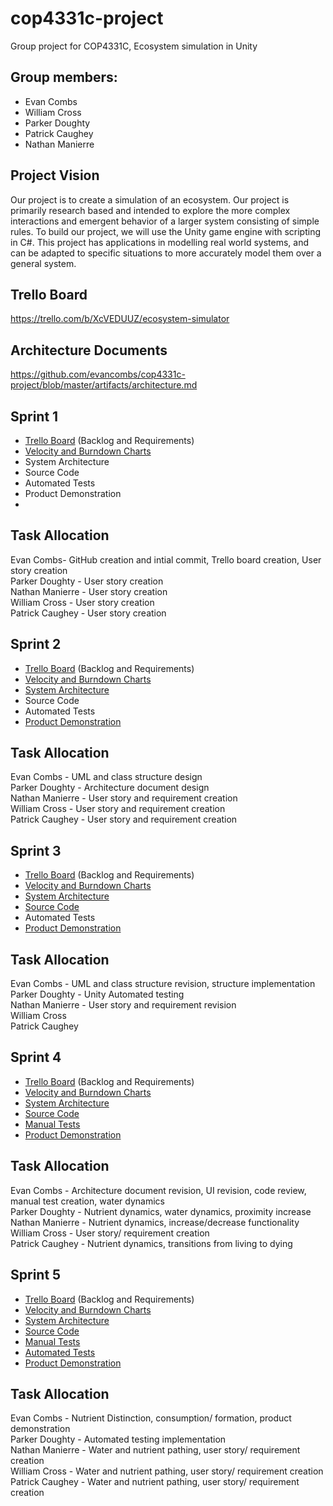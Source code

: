 # cop4331c-project
Group project for COP4331C, Ecosystem simulation in Unity
## Group members:
*  Evan Combs
*  William Cross
*  Parker Doughty
*  Patrick Caughey
*  Nathan Manierre

## Project Vision
  Our project is to create a simulation of an ecosystem. Our project is primarily research based and intended to explore the more complex interactions and emergent behavior of a larger system consisting of simple rules. To build our project, we will use the Unity game engine with scripting in C#. This project has applications in modelling real world systems, and can be adapted to specific situations to more accurately model them over a general system.

## Trello Board
https://trello.com/b/XcVEDUUZ/ecosystem-simulator

## Architecture Documents
https://github.com/evancombs/cop4331c-project/blob/master/artifacts/architecture.md

## Sprint 1
* [Trello Board](https://trello.com/b/XcVEDUUZ/ecosystem-simulator) (Backlog and Requirements)
* [Velocity and Burndown Charts](https://docs.google.com/spreadsheets/d/e/2PACX-1vTWv59felb5VjRtzS7UCFbkThuE2Kudxh2kNLSrGbeKQ8T4SR0ta61bIFMW9M0_Hsvi4_lUGInJ21a8/pubhtml)
* System Architecture
* Source Code
* Automated Tests
* Product Demonstration
*
## Task Allocation
Evan Combs- GitHub creation and intial commit, Trello board creation, User story creation  
Parker Doughty - User story creation  
Nathan Manierre - User story creation  
William Cross - User story creation  
Patrick Caughey - User story creation  

## Sprint 2
* [Trello Board](https://trello.com/b/XcVEDUUZ/ecosystem-simulator) (Backlog and Requirements)
* [Velocity and Burndown Charts](https://docs.google.com/spreadsheets/d/e/2PACX-1vTWv59felb5VjRtzS7UCFbkThuE2Kudxh2kNLSrGbeKQ8T4SR0ta61bIFMW9M0_Hsvi4_lUGInJ21a8/pubhtml)
* [System Architecture](https://github.com/evancombs/cop4331c-project/blob/testing/artifacts/architecture.md)
* Source Code
* Automated Tests
* [Product Demonstration](https://www.youtube.com/watch?v=VdEKc7bXGfs&feature=youtu.be)

## Task Allocation
Evan Combs - UML and class structure design  
Parker Doughty - Architecture document design  
Nathan Manierre - User story and requirement creation  
William Cross - User story and requirement creation  
Patrick Caughey - User story and requirement creation  

## Sprint 3
* [Trello Board](https://trello.com/b/XcVEDUUZ/ecosystem-simulator) (Backlog and Requirements)
* [Velocity and Burndown Charts](https://docs.google.com/spreadsheets/d/e/2PACX-1vTWv59felb5VjRtzS7UCFbkThuE2Kudxh2kNLSrGbeKQ8T4SR0ta61bIFMW9M0_Hsvi4_lUGInJ21a8/pubhtml)
* [System Architecture](https://github.com/evancombs/cop4331c-project/blob/master/artifacts/architecture.md)
* [Source Code](https://github.com/evancombs/cop4331c-project/tree/master/Ecosystem%20Simulator/Assets/Resources/Scripts)
* Automated Tests
* [Product Demonstration](https://www.youtube.com/watch?v=pz487Nl2l78&feature=youtu.be)

## Task Allocation
Evan Combs - UML and class structure revision, structure implementation  
Parker Doughty - Unity Automated testing  
Nathan Manierre - User story and requirement revision  
William Cross  
Patrick Caughey  

## Sprint 4
* [Trello Board](https://trello.com/b/XcVEDUUZ/ecosystem-simulator) (Backlog and Requirements)
* [Velocity and Burndown Charts](https://docs.google.com/spreadsheets/d/e/2PACX-1vTWv59felb5VjRtzS7UCFbkThuE2Kudxh2kNLSrGbeKQ8T4SR0ta61bIFMW9M0_Hsvi4_lUGInJ21a8/pubhtml)
* [System Architecture](https://github.com/evancombs/cop4331c-project/blob/master/artifacts/architecture.md)
* [Source Code](https://github.com/evancombs/cop4331c-project/tree/master/Ecosystem%20Simulator/Assets/Resources/Scripts)
* [Manual Tests](https://github.com/evancombs/cop4331c-project/tree/master/tests)
* [Product Demonstration](https://www.youtube.com/watch?v=MsrJ7zlNoA0&feature=youtu.be)

## Task Allocation
Evan Combs - Architecture document revision, UI revision, code review, manual test creation, water dynamics  
Parker Doughty - Nutrient dynamics, water dynamics, proximity increase  
Nathan Manierre - Nutrient dynamics, increase/decrease functionality  
William Cross - User story/ requirement creation  
Patrick Caughey - Nutrient dynamics, transitions from living to dying  


## Sprint 5
* [Trello Board](https://trello.com/b/XcVEDUUZ/ecosystem-simulator) (Backlog and Requirements)
* [Velocity and Burndown Charts](https://docs.google.com/spreadsheets/d/e/2PACX-1vTWv59felb5VjRtzS7UCFbkThuE2Kudxh2kNLSrGbeKQ8T4SR0ta61bIFMW9M0_Hsvi4_lUGInJ21a8/pubhtml)
* [System Architecture](https://github.com/evancombs/cop4331c-project/blob/master/artifacts/architecture.md)
* [Source Code](https://github.com/evancombs/cop4331c-project/tree/master/Ecosystem%20Simulator/Assets/Resources/Scripts)
* [Manual Tests](https://github.com/evancombs/cop4331c-project/tree/master/tests)
* [Automated Tests](https://github.com/evancombs/cop4331c-project/tree/master/Ecosystem%20Simulator/Assets/Resources/Tests)
* [Product Demonstration](https://www.youtube.com/watch?v=bN9UdHLKu8s)

## Task Allocation
Evan Combs - Nutrient Distinction, consumption/ formation, product demonstration  
Parker Doughty - Automated testing implementation  
Nathan Manierre - Water and nutrient pathing, user story/ requirement creation  
William Cross - Water and nutrient pathing, user story/ requirement creation      
Patrick Caughey - Water and nutrient pathing, user story/ requirement creation    
